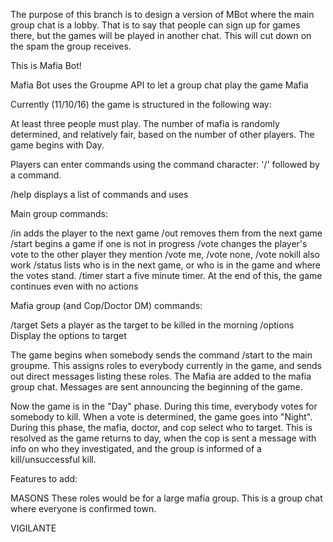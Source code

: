 The purpose of this branch is to design a version of MBot where the main group chat is a lobby. That is to say that people can sign up for games there, but the games will be played in another chat. This will cut down on the spam the group receives.



This is Mafia Bot!

Mafia Bot uses the Groupme API to let a group chat play the game Mafia

Currently (11/10/16) the game is structured in the following way:

At least three people must play.
The number of mafia is randomly determined, and relatively fair, based on the number of other players.
The game begins with Day.

Players can enter commands using the command character: '/' followed by a command.

/help		displays a list of commands and uses

Main group commands:

/in		adds the player to the next game
/out		removes them from the next game
/start	begins a game if one is not in progress
/vote		changes the player's vote to the other player they mention
		/vote me, /vote none, /vote nokill also work
/status	lists who is in the next game, or who is in the game and where the votes stand.
/timer	start a five minute timer. At the end of this, the game continues even with no actions

Mafia group (and Cop/Doctor DM) commands:

/target		Sets a player as the target to be killed in the morning
/options	Display the options to target

The game begins when somebody sends the command /start to the main groupme. This assigns roles to everybody currently in the game, and sends out direct messages listing these roles. The Mafia are added to the mafia group chat. Messages are sent announcing the beginning of the game.

Now the game is in the "Day" phase. During this time, everybody votes for somebody to kill. When a vote is determined, the game goes into "Night". During this phase, the mafia, doctor, and cop select who to target. This is resolved as the game returns to day, when the cop is sent a message with info on who they investigated, and the group is informed of a kill/unsuccessful kill.


Features to add:

MASONS		These roles would be for a large mafia group. This is a group chat where everyone is confirmed town.

VIGILANTE		






























